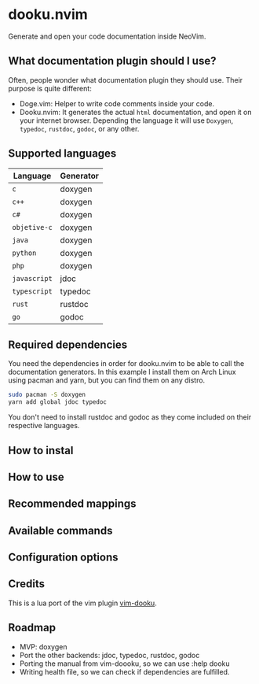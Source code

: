 # dooku.nvim
Generate and open your code documentation inside NeoVim.

## What documentation plugin should I use?
Often, people wonder what documentation plugin they should use. Their purpose is quite different:

* Doge.vim: Helper to write code comments inside your code.
* Dooku.nvim: It generates the actual `html` documentation, and open it on your internet browser. Depending the language it will use `Doxygen`, `typedoc`, `rustdoc`, `godoc`, or any other.


## Supported languages 

| Language | Generator |
|--|--|
| `c` | doxygen |
| `c++` | doxygen |
| `c# `| doxygen |
| `objetive-c` | doxygen |
| `java` | doxygen | 
| `python` | doxygen |
| `php` | doxygen |
| `javascript` | jdoc |
| `typescript` | typedoc |
| `rust` | rustdoc |
| `go`| godoc |

## Required dependencies
You need the dependencies in order for dooku.nvim to be able to call the documentation generators. In this example I install them on Arch Linux using pacman and yarn, but you can find them on any distro.
```sh
sudo pacman -S doxygen
yarn add global jdoc typedoc
```
You don't need to install rustdoc and godoc as they come included on their respective languages.

## How to instal

## How to use

## Recommended mappings

## Available commands

## Configuration options

## Credits
This is a lua port of the vim plugin [vim-dooku](https://github.com/Zeioth/vim-dooku).

## Roadmap
* MVP: doxygen
* Port the other backends: jdoc, typedoc, rustdoc, godoc
* Porting the manual from vim-doooku, so we can use :help dooku
* Writing health file, so we can check if dependencies are fulfilled.
